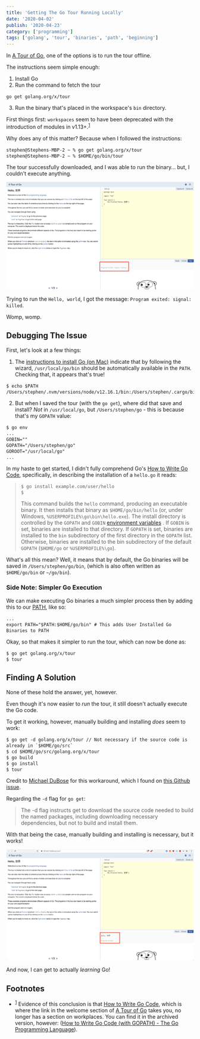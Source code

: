 ```yaml
---
title: 'Getting The Go Tour Running Locally'
date: '2020-04-02'
publish: '2020-04-23'
category: ['programming']
tags: ['golang', 'tour', 'binaries', 'path', 'beginning']
---
```


In [A Tour of Go](https://tour.golang.org/), one of the options is to run the tour offline.

The instructions seem simple enough:

1. Install Go
2. Run the command to fetch the tour

```shell
go get golang.org/x/tour
```

3. Run the binary that's placed in the workspace's `bin` directory.

First things first: `workspaces` seem to have been deprecated with the introduction of modules in v1.13+.<sup>[1](#footnotes)</sup><a id="fn1"></a>

Why does any of this matter? Because when I followed the instructions:

```shell
stephen@Stephens-MBP-2 ~ % go get golang.org/x/tour
stephen@Stephens-MBP-2 ~ % $HOME/go/bin/tour
```

The tour successfully downloaded, and I was able to run the binary... but, I couldn't execute anything.

![](./signal-killed.png)

Trying to run the `Hello, world`, I got the message: `Program exited: signal: killed`.

Womp, womp.

## Debugging The Issue

First, let's look at a few things:

1. The [instructions to install Go (on Mac)](https://golang.org/doc/install?download=go1.14.1.darwin-amd64.pkg) indicate that by following the wizard, `/usr/local/go/bin` should be automatically available in the `PATH`. Checking that, it appears that's true!

```shell
$ echo $PATH
/Users/stephen/.nvm/versions/node/v12.16.1/bin:/Users/stephen/.cargo/bin:/usr/local/bin:/usr/bin:/bin:/usr/sbin:/sbin:/usr/local/go/bin:/Users/stephen/.cargo/bin
```

2. But when I saved the tour (with the `go get`), where did that save and install? _Not_ in `/usr/local/go`, but `/Users/stephen/go` - this is because that's my `GOPATH` value:

```shell
$ go env
...
GOBIN=""
GOPATH="/Users/stephen/go"
GOROOT="/usr/local/go"
...
```

In my haste to get started, I didn't fully comprehend Go's [How to Write Go Code](https://golang.org/doc/code.html), specifically, in describing the installation of a `hello.go` it reads:

> ```shell
> $ go install example.com/user/hello
> $
> ```
> This command builds the `hello` command, producing an executable binary. It then installs that binary as `$HOME/go/bin/hello` (or, under Windows, `%USERPROFILE%\go\bin\hello.exe`).
> The install directory is controlled by the `GOPATH` and `GOBIN` [environment variables](https://golang.org/cmd/go/#hdr-Environment_variables) . If `GOBIN` is set, binaries are installed to that directory. If `GOPATH` is set, binaries are installed to the `bin` subdirectory of the first directory in the `GOPATH` list. Otherwise, binaries are installed to the bin subdirectory of the default `GOPATH` (`$HOME/go` or `%USERPROFILE%\go`).

What's all this mean? Well, it means that by default, the Go binaries will be saved in `/Users/stephen/go/bin`, (which is also often written as `$HOME/go/bin` or `~/go/bin`).

### Side Note: Simpler Go Execution
We can make executing Go binaries a much simpler process then by adding this to our [PATH](../../2020-04-15/path-variable-modifying), like so:

```txt:title=".zshrc"
...
export PATH="$PATH:$HOME/go/bin" # This adds User Installed Go Binaries to PATH
```

Okay, so that makes it simpler to run the tour, which can now be done as:

```shell
$ go get golang.org/x/tour
$ tour
```

## Finding A Solution
None of these hold the answer, yet, however.

Even though it's now easier to _run_ the tour, it still doesn't actually execute the Go code.

To get it working, however, manually building and installing _does_ seem to work:

```
$ go get -d golang.org/x/tour // Not necessary if the source code is already in `$HOME/go/src`
$ cd $HOME/go/src/golang.org/x/tour
$ go build
$ go install
$ tour
```

Credit to [Michael DuBose](https://github.com/mhdubose) for this workaround, which I found on [this Github issue](https://github.com/golang/tour/issues/866#issuecomment-576387197).

Regarding the `-d` flag for `go get`:
> The -d flag instructs get to download the source code needed to build
the named packages, including downloading necessary dependencies,
but not to build and install them.

With that being the case, manually building and installing is necessary, but it works!

![](./success.png)

And now, I can get to actually _learning_ Go!

## Footnotes

-   <sup>[1](#fn1)</sup> Evidence of this conclusion is that [How to Write Go Code](https://golang.org/doc/code.html), which is where the link in the welcome section of [A Tour of Go](https://tour.golang.org/welcome/3) takes you, no longer has a section on workplaces. You can find it in the archived version, however: ([How to Write Go Code (with GOPATH) - The Go Programming Language](https://golang.org/doc/gopath_code.html#Workspaces)).
